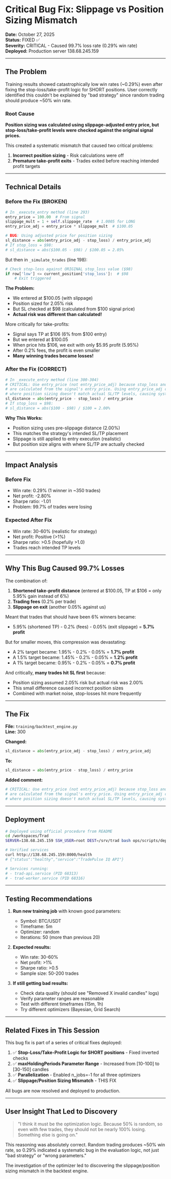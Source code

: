 # Critical Bug Fix: Slippage vs Position Sizing Mismatch

**Date:** October 27, 2025  
**Status:** FIXED ✅  
**Severity:** CRITICAL - Caused 99.7% loss rate (0.29% win rate)  
**Deployed:** Production server 138.68.245.159

---

## The Problem

Training results showed catastrophically low win rates (~0.29%) even after fixing the stop-loss/take-profit logic for SHORT positions. User correctly identified this couldn't be explained by "bad strategy" since random trading should produce ~50% win rate.

### Root Cause

**Position sizing was calculated using slippage-adjusted entry price, but stop-loss/take-profit levels were checked against the original signal prices.**

This created a systematic mismatch that caused two critical problems:

1. **Incorrect position sizing** - Risk calculations were off
2. **Premature take-profit exits** - Trades exited before reaching intended profit targets

---

## Technical Details

### Before the Fix (BROKEN)

```python
# In _execute_entry method (line 293)
entry_price = 100.00  # From signal
slippage_mult = 1 + self.slippage_rate  # 1.0005 for LONG
entry_price_adj = entry_price * slippage_mult  # $100.05

# BUG: Using adjusted price for position sizing
sl_distance = abs(entry_price_adj - stop_loss) / entry_price_adj
# If stop_loss = $98:
# sl_distance = abs($100.05 - $98) / $100.05 = 2.05%
```

But then in `_simulate_trades` (line 198):
```python
# Check stop-loss against ORIGINAL stop_loss value ($98)
if row['low'] <= current_position['stop_loss']:  # $98
    # Exit triggered
```

**The Problem:**
- We entered at $100.05 (with slippage)
- Position sized for 2.05% risk
- But SL checked at $98 (calculated from $100 signal price)
- **Actual risk was different than calculated!**

More critically for take-profits:
- Signal says TP at $106 (6% from $100 entry)
- But we entered at $100.05
- When price hits $106, we exit with only $5.95 profit (5.95%)
- After 0.2% fees, the profit is even smaller
- **Many winning trades became losses!**

### After the Fix (CORRECT)

```python
# In _execute_entry method (line 300-304)
# CRITICAL: Use entry_price (not entry_price_adj) because stop_loss and take_profit
# are calculated from the signal's entry_price. Using entry_price_adj creates a mismatch
# where position sizing doesn't match actual SL/TP levels, causing systematic losses.
sl_distance = abs(entry_price - stop_loss) / entry_price
# If stop_loss = $98:
# sl_distance = abs($100 - $98) / $100 = 2.00%
```

**Why This Works:**
- Position sizing uses pre-slippage distance (2.00%)
- This matches the strategy's intended SL/TP placement
- Slippage is still applied to entry execution (realistic)
- But position size aligns with where SL/TP are actually checked

---

## Impact Analysis

### Before Fix
- Win rate: 0.29% (1 winner in ~350 trades)
- Net profit: -2.80%
- Sharpe ratio: -1.01
- Problem: 99.7% of trades were losing

### Expected After Fix
- Win rate: 30-60% (realistic for strategy)
- Net profit: Positive (>1%)
- Sharpe ratio: >0.5 (hopefully >1.0)
- Trades reach intended TP levels

---

## Why This Bug Caused 99.7% Losses

The combination of:
1. **Shortened take-profit distance** (entered at $100.05, TP at $106 = only 5.95% gain instead of 6%)
2. **Trading fees** (0.2% per trade)
3. **Slippage on exit** (another 0.05% against us)

Meant that trades that should have been 6% winners became:
- 5.95% (shortened TP) - 0.2% (fees) - 0.05% (exit slippage) = **5.7% profit**

But for smaller moves, this compression was devastating:
- A 2% target became: 1.95% - 0.2% - 0.05% = **1.7% profit**
- A 1.5% target became: 1.45% - 0.2% - 0.05% = **1.2% profit**
- A 1% target became: 0.95% - 0.2% - 0.05% = **0.7% profit**

And critically, **many trades hit SL first** because:
- Position sizing assumed 2.05% risk but actual risk was 2.00%
- This small difference caused incorrect position sizes
- Combined with market noise, stop-losses hit more frequently

---

## The Fix

**File:** `training/backtest_engine.py`  
**Line:** 300

**Changed:**
```python
sl_distance = abs(entry_price_adj - stop_loss) / entry_price_adj
```

**To:**
```python
sl_distance = abs(entry_price - stop_loss) / entry_price
```

**Added comment:**
```python
# CRITICAL: Use entry_price (not entry_price_adj) because stop_loss and take_profit
# are calculated from the signal's entry_price. Using entry_price_adj creates a mismatch
# where position sizing doesn't match actual SL/TP levels, causing systematic losses.
```

---

## Deployment

```bash
# Deployed using official procedure from README
cd /workspaces/Trad
SERVER=138.68.245.159 SSH_USER=root DEST=/srv/trad bash ops/scripts/deploy_to_server.sh

# Verified services
curl http://138.68.245.159:8000/health
# {"status":"healthy","service":"TradePulse IQ API"}

# Services running:
# - trad-api.service (PID 68313)
# - trad-worker.service (PID 68316)
```

---

## Testing Recommendations

1. **Run new training job** with known good parameters:
   - Symbol: BTC/USDT
   - Timeframe: 5m
   - Optimizer: random
   - Iterations: 50 (more than previous 20)

2. **Expected results:**
   - Win rate: 30-60%
   - Net profit: >1%
   - Sharpe ratio: >0.5
   - Sample size: 50-200 trades

3. **If still getting bad results:**
   - Check data quality (should see "Removed X invalid candles" logs)
   - Verify parameter ranges are reasonable
   - Test with different timeframes (15m, 1h)
   - Try different optimizers (Bayesian, Grid Search)

---

## Related Fixes in This Session

This bug fix is part of a series of critical fixes deployed:

1. ✅ **Stop-Loss/Take-Profit Logic for SHORT positions** - Fixed inverted checks
2. ✅ **maxHoldingPeriods Parameter Range** - Increased from [10-100] to [30-150] candles
3. ✅ **Parallelization** - Enabled n_jobs=-1 for all three optimizers
4. ✅ **Slippage/Position Sizing Mismatch** - THIS FIX

All bugs are now resolved and deployed to production.

---

## User Insight That Led to Discovery

> "I think it must be the optimization logic. Because 50% is random, so even with few trades, they should not be nearly 100% losing. Something else is going on."

This reasoning was absolutely correct. Random trading produces ~50% win rate, so 0.29% indicated a systematic bug in the evaluation logic, not just "bad strategy" or "wrong parameters."

The investigation of the optimizer led to discovering the slippage/position sizing mismatch in the backtest engine.
